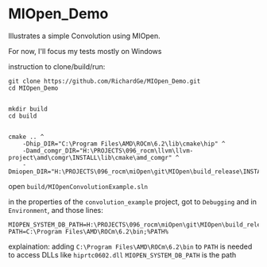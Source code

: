 # MIOpen_Demo

Illustrates a simple Convolution using MIOpen.


For now, I'll focus my tests mostly on Windows

instruction to clone/build/run:

```
git clone https://github.com/RichardGe/MIOpen_Demo.git
cd MIOpen_Demo


mkdir build
cd build


cmake .. ^
    -Dhip_DIR="C:\Program Files\AMD\ROCm\6.2\lib\cmake\hip" ^
    -Damd_comgr_DIR="H:\PROJECTS\096_rocm\llvm\llvm-project\amd\comgr\INSTALL\lib\cmake\amd_comgr" ^
    -Dmiopen_DIR="H:\PROJECTS\096_rocm\miOpen\git\MIOpen\build_release\INSTALL\lib\cmake\miopen"

```

open `build/MIOpenConvolutionExample.sln`

in the properties of the `convolution_example` project, got to `Debugging` and in `Environment`, and those lines:

```
MIOPEN_SYSTEM_DB_PATH=H:\PROJECTS\096_rocm\miOpen\git\MIOpen\build_release\INSTALL\bin
PATH=C:\Program Files\AMD\ROCm\6.2\bin;%PATH%
```

explaination:
adding `C:\Program Files\AMD\ROCm\6.2\bin` to `PATH` is needed to access DLLs like `hiprtc0602.dll`
`MIOPEN_SYSTEM_DB_PATH` is the path 


